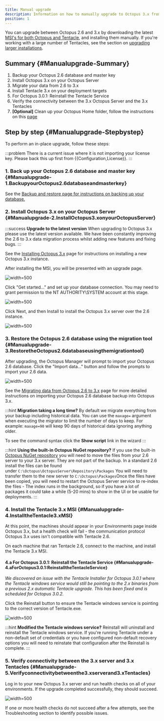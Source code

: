 ```yaml
---
title: Manual upgrade
description: Information on how to manually upgrade to Octopus 3.x from Octopus 2.6.
position: 1
---
```


You can upgrade between Octopus 2.6 and 3.x by downloading the latest [MSI's for both Octopus and Tentacle](https://octopusdeploy.com/download), and installing them manually. If you're working with a large number of Tentacles, see the section on [upgrading larger installations](/docs/administration/upgrading/upgrading-from-octopus-2.6/index.md).

## Summary {#Manualupgrade-Summary}

1. Backup your Octopus 2.6 database and master key
2. Install Octopus 3.x on your Octopus Server
3. Migrate your data from 2.6 to 3.x
4. Install Tentacle 3.x on your deployment targets
 1. For Octopus 3.0.1: Reinstall the Tentacle Service
5. Verify the connectivity between the 3.x Octopus Server and the 3.x Tentacles
6. **[Optional]** Clean up your Octopus Home folder, follow the instructions on this [page](/docs/administration/server-configuration-and-file-storage\index.md#ServerconfigurationandFilestorage-CleanUp)

## Step by step {#Manualupgrade-Stepbystep}

To perform an in-place upgrade, follow these steps:

:::problem
There is a current issue where it is not importing your license key. Please back this up first from {{Configuration,License}}.
:::

### 1. Back up your Octopus 2.6 database and master key {#Manualupgrade-1.BackupyourOctopus2.6databaseandmasterkey}

See the [Backup and restore](/docs/administration/upgrading/upgrading-from-octopus-2.6/backup-2.6.md)[ page for instructions on backing up your database.](/docs/administration/upgrading/upgrading-from-octopus-2.6/backup-2.6.md)

### 2. Install Octopus 3.x on your Octopus Server {#Manualupgrade-2.InstallOctopus3.xonyourOctopusServer}

:::success
**Upgrade to the latest version**
When upgrading to Octopus 3.x please use the latest version available. We have been constantly improving the 2.6 to 3.x data migration process whilst adding new features and fixing bugs.
:::

See the [Installing Octopus 3.x](/docs/installation/installing-octopus/index.md) page for instructions on installing a new Octopus 3.x instance.

After installing the MSI, you will be presented with an upgrade page.

![](/docs/images/3048132/3278008.png "width=500")

Click "Get started..." and set up your database connection. You may need to grant permission to the NT AUTHORITY\SYSTEM account at this stage.

![](/docs/images/3048132/3278007.png "width=500")

Click Next, and then Install to install the Octopus 3.x server over the 2.6 instance.

![](/docs/images/3048132/3278006.png "width=500")

### 3. Restore the Octopus 2.6 database using the migration tool {#Manualupgrade-3.RestoretheOctopus2.6databaseusingthemigrationtool}

After upgrading, the Octopus Manager will prompt to import your Octopus 2.6 database. Click the "Import data..." button and follow the prompts to import your 2.6 data.

![](/docs/images/3048132/3278005.png "width=500")

See the [Migrating data from Octopus 2.6 to 3.x](/docs/administration/upgrading/upgrading-from-octopus-2.6/migrating-data-from-octopus-2.6-to-3.x.md) page for more detailed instructions on importing your Octopus 2.6 database backup into Octopus 3.x.

:::hint
**Migration taking a long time?**
By default we migrate everything from your backup including historical data. You can use the `maxage=` argument when executing the migrator to limit the number of days to keep. For example: `maxage=90` will keep 90 days of historical data ignoring anything older.

To see the command syntax click the **Show script** link in the wizard
:::

:::hint
**Using the built-in Octopus NuGet repository?**
If you use the built-in [Octopus NuGet repository](/docs/packaging-applications/package-repositories/index.md) you will need to move the files from your 2.6 server to your 3.x server. They are not part of the backup.
In a standard 2.6 install the files can be found under `C:\Octopus\OctopusServer\Repository\Packages`
You will need to transfer them to the new server to `C:\Octopus\Packages`Once the files have been copied, you will need to restart the Octopus Server service to re-index the files - The index runs in the background, so if you have a lot of packages it could take a while (5-20 mins) to show in the UI or be usable for deployments.
:::

### 4. Install the Tentacle 3.x MSI {#Manualupgrade-4.InstalltheTentacle3.xMSI}

At this point, the machines should appear in your Environments page inside Octopus 3.x, but a health check will fail - the communication protocol Octopus 3.x uses isn't compatible with Tentacle 2.6.

On each machine that ran Tentacle 2.6, connect to the machine, and install the Tentacle 3.x MSI.

#### 4.a For Octopus 3.0.1: Reinstall the Tentacle Service {#Manualupgrade-4.aForOctopus3.0.1:ReinstalltheTentacleService}

*We discovered an issue with the Tentacle Installer for Octopus 3.0.1 where the Tentacle windows service would still be pointing to the 2.x binaries from a previous 2.x automatic Tentacle upgrade. This has been fixed and is scheduled for Octopus 3.0.2.*

Click the Reinstall button to ensure the Tentacle windows service is pointing to the correct version of Tentacle.exe.

![](/docs/images/3048134/3278285.png "width=500")

:::hint
**Modified the Tentacle windows service?**
Reinstall will uninstall and reinstall the Tentacle windows service. If you're running Tentacle under a non-default set of credentials or you have configured non-default recovery options you will need to reinstate that configuration after the Reinstall is complete.
:::

### 5. Verify connectivity between the 3.x server and 3.x Tentacles {#Manualupgrade-5.Verifyconnectivitybetweenthe3.xserverand3.xTentacles}

Log in to your new Octopus 3.x server and run health checks on all of your environments. If the upgrade completed successfully, they should succeed.

![](/docs/images/3048132/3278009.png "width=500")

If one or more health checks do not succeed after a few attempts, see the Troubleshooting section to identify possible issues.
